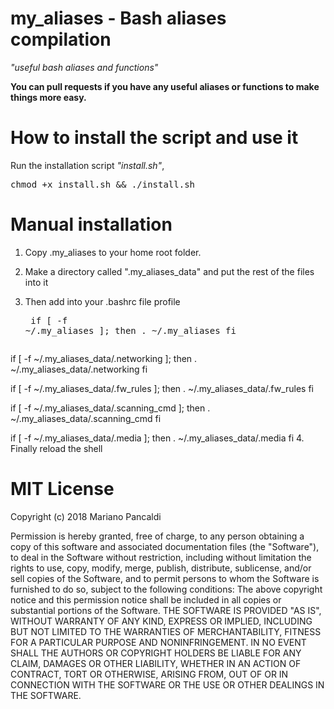 # my_aliases - Bash aliases compilation
<i>"useful bash aliases and functions"</i>

<b>You can pull requests if you have any useful aliases or functions to make things more easy.</b>

# How to install the script and use it
Run the installation script <i>"install.sh"</i>,

<TT>chmod +x install.sh && ./install.sh</TT>

# Manual installation
1. Copy .my_aliases to your home root folder.

2. Make a directory called ".my_aliases_data" and put the rest of the files into it

3. Then add into your .bashrc file profile
<bloquote><pre>
if [ -f ~/.my_aliases ]; then
    . ~/.my_aliases
fi

if [ -f ~/.my_aliases_data/.networking ]; then
    . ~/.my_aliases_data/.networking
fi

if [ -f ~/.my_aliases_data/.fw_rules ]; then
    . ~/.my_aliases_data/.fw_rules
fi

if [ -f ~/.my_aliases_data/.scanning_cmd ]; then
    . ~/.my_aliases_data/.scanning_cmd
fi

if [ -f ~/.my_aliases_data/.media ]; then
    . ~/.my_aliases_data/.media
fi
</bloquote></pre>
4. Finally reload the shell


# MIT License

Copyright (c) 2018 Mariano Pancaldi

Permission is hereby granted, free of charge, to any person obtaining a copy of this software and associated documentation files (the "Software"), to deal in the Software without restriction, including without limitation the rights to use, copy, modify, merge, publish, distribute, sublicense, and/or sell copies of the Software, and to permit persons to whom the Software is furnished to do so, subject to the following conditions:
The above copyright notice and this permission notice shall be included in all copies or substantial portions of the Software.
THE SOFTWARE IS PROVIDED "AS IS", WITHOUT WARRANTY OF ANY KIND, EXPRESS OR IMPLIED, INCLUDING BUT NOT LIMITED TO THE WARRANTIES OF MERCHANTABILITY, FITNESS FOR A PARTICULAR PURPOSE AND NONINFRINGEMENT. IN NO EVENT SHALL THE AUTHORS OR COPYRIGHT HOLDERS BE LIABLE FOR ANY CLAIM, DAMAGES OR OTHER LIABILITY, WHETHER IN AN ACTION OF CONTRACT, TORT OR OTHERWISE, ARISING FROM, OUT OF OR IN CONNECTION WITH THE SOFTWARE OR THE USE OR OTHER DEALINGS IN THE SOFTWARE.
